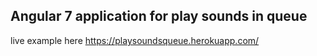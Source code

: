 ## Angular 7 application for play sounds in queue
live example here https://playsoundsqueue.herokuapp.com/

